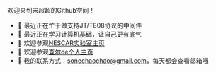 欢迎来到宋超超的Github空间！

- 🔭 最近正在忙于做支持JT/T808协议的中间件
- 🌱 最近正在学习计算机基础，让自己更有底气
- 👯 欢迎参观[NESCAR实验室主页](https://nescar.icu)
- 🤔 欢迎参观[查尔de个人主页](https://neyzoter.cn)
- 💬 我的联系方式：sonechaochao@gmail.com，每天都会查看邮箱哦
